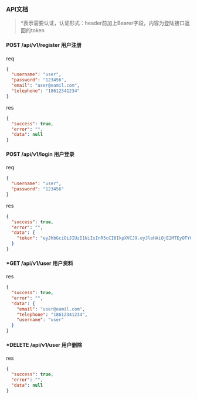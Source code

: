 ### API文档

> *表示需要认证，认证形式：header前加上Bearer字段，内容为登陆接口返回的token

#### POST /api/v1/register 用户注册

req

```json
{
  "username": "user",
  "password": "123456",
  "email": "user@eamil.com",
  "telephone": "18612341234"
}
```

res

```json
{
  "success": true,
  "error": "",
  "data": null
}
```

#### POST /api/v1/login 用户登录

req

```json
{
  "username": "user",
  "password": "123456"
}
```

res

```json
{
  "success": true,
  "error": "",
  "data": {
    "token": "eyJhbGciOiJIUzI1NiIsInR5cCI6IkpXVCJ9.eyJleHAiOjE2MTEyOTY0NDAsImlkIjoiNjAwM2Q3MmIwZWIxZTI5NTZiNDA3NjMzIn0.MCq6vFY64hQs6Rg1059401IH7Gw1E30NCShUolkZ4wM"
  }
}
```

#### *GET /api/v1/user 用户资料

res

```json
{
  "success": true,
  "error": "",
  "data": {
    "email": "user@eamil.com",
    "telephone": "18612341234",
    "username": "user"
  }
}
```

#### *DELETE /api/v1/user 用户删除

res

```json
{
  "success": true,
  "error": "",
  "data": null
}
```

